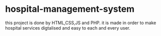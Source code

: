 # hospital-management-system
this project is done by HTML,CSS,JS and PHP. it is made in order to make hospital services digtalised and easy to  each and every user.
